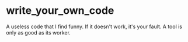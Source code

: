 # write_your_own_code

A useless code that I find funny. If it doesn't work, it's your fault. A tool is only as good as its worker.
